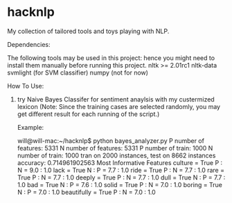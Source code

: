hacknlp
=======

My collection of tailored tools and toys playing with NLP.

Dependencies:

The following tools may be used in this project:
hence you might need to install them manually before running this project.
    nltk >= 2.01rc1
    nltk-data
    svmlight (for SVM classifier)
    numpy (not for now)

How To Use:

1. try Naive Bayes Classifer for sentiment anaylsis with my custermized lexicon
   (Note: Since the training cases are selected randomly, you may get different
    result for each running of the script.)

    Example:

    will@will-mac:~/hacknlp$ python bayes_analyzer.py
    P number of features: 5331
    N number of features: 5331
    P number of train: 1000
    N number of train: 1000
    tran on 2000 instances, test on 8662 instances
    accuracy: 0.714961902563
    Most Informative Features
                     culture = True                P : N      =      9.0 : 1.0
                        lack = True                N : P      =      7.7 : 1.0
                        ride = True                P : N      =      7.7 : 1.0
                        rare = True                P : N      =      7.7 : 1.0
                      deeply = True                P : N      =      7.7 : 1.0
                        dull = True                N : P      =      7.7 : 1.0
                         bad = True                N : P      =      7.6 : 1.0
                       solid = True                P : N      =      7.0 : 1.0
                      boring = True                N : P      =      7.0 : 1.0
                 beautifully = True                P : N      =      7.0 : 1.0

